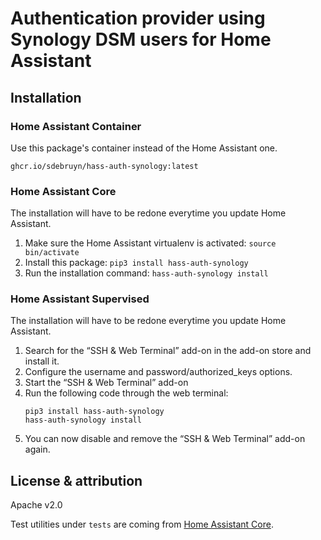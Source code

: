 # Authentication provider using Synology DSM users for Home Assistant

## Installation

### Home Assistant Container

Use this package's container instead of the Home Assistant one.

```
ghcr.io/sdebruyn/hass-auth-synology:latest
```

### Home Assistant Core

The installation will have to be redone everytime you update Home Assistant.

1. Make sure the Home Assistant virtualenv is activated: `source bin/activate`
2. Install this package: `pip3 install hass-auth-synology`
3. Run the installation command: `hass-auth-synology install`

### Home Assistant Supervised

The installation will have to be redone everytime you update Home Assistant.

1. Search for the “SSH & Web Terminal” add-on in the add-on store and install it.
2. Configure the username and password/authorized_keys options.
3. Start the “SSH & Web Terminal” add-on
4. Run the following code through the web terminal:
    ```shell
    pip3 install hass-auth-synology
   hass-auth-synology install
    ```
5. You can now disable and remove the “SSH & Web Terminal” add-on again.

## License & attribution

Apache v2.0

Test utilities under `tests` are coming from [Home Assistant Core](https://github.com/home-assistant/core).
